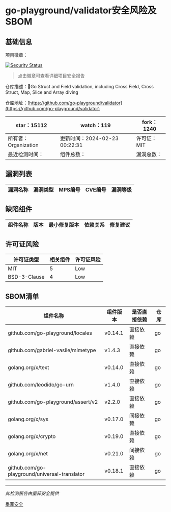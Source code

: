 # go-playground/validator安全风险及SBOM

## 基础信息

项目徽章：

[![Security Status](https://www.murphysec.com/platform3/v31/badge/1760728971798044672.svg)](https://www.murphysec.com/console/report/1694048915396390912/1760728971798044672)

> 点击徽章可查看详细项目安全报告

仓库描述：:100:Go Struct and Field validation, including Cross Field, Cross Struct, Map, Slice and Array diving

仓库地址：[https://github.com/go-playground/validator](https://github.com/go-playground/validator)

| star：15112 | watch：119 | fork：1240 |
| ----------- | -------------- | ------------ |
| 所有者：Organization | 更新时间：2024-02-23 00:22:31 | 许可证：MIT |
| 最近检测时间： | 组件总数： | 漏洞总数： |




## 漏洞列表

| 漏洞名称 | 漏洞类型 | MPS编号 | CVE编号 | 漏洞等级 |
| ------- | ------ | ------- | ------ | ----- |





## 缺陷组件

| 组件名称 | 版本 | 最小修复版本 | 依赖关系 | 修复建议 |
| -------- | ---- | ------------ | -------- | -------- |





## 许可证风险

| 许可证类型 | 相关组件 | 许可证风险 |
| ---------- | -------- | ---------- |
|MIT|5|Low|
|BSD-3-Clause|4|Low|




## SBOM清单

| 组件名称 | 组件版本 | 是否直接依赖 | 仓库 |
| -------- | -------- | ------------ | ---- |
|github.com/go-playground/locales|v0.14.1|直接依赖|go|
|github.com/gabriel-vasile/mimetype|v1.4.3|直接依赖|go|
|golang.org/x/text|v0.14.0|直接依赖|go|
|github.com/leodido/go-urn|v1.4.0|直接依赖|go|
|github.com/go-playground/assert/v2|v2.2.0|直接依赖|go|
|golang.org/x/sys|v0.17.0|间接依赖|go|
|golang.org/x/crypto|v0.19.0|直接依赖|go|
|golang.org/x/net|v0.21.0|间接依赖|go|
|github.com/go-playground/universal-translator|v0.18.1|直接依赖|go|


------

*此检测报告由墨菲安全提供*

[墨菲安全](www.murphysec.com)